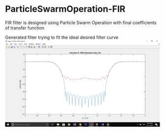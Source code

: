# ParticleSwarmOperation-FIR
FIR filter is designed using Particle Swarm Operation with final coefficients of transfer function

Generated filter trying to fit the ideal desired filter curve
![Alt text](/demo.png?raw=true "Optional Title")
